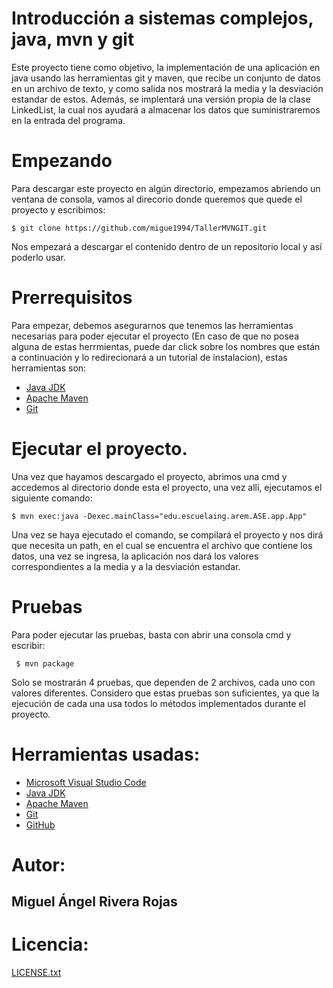 # Introducción a sistemas complejos, java, mvn y git

Este proyecto tiene como objetivo, la implementación de una aplicación en java usando las herramientas git y maven, que recibe un conjunto de datos en un archivo de texto, y como salida nos mostrará la media y la desviación estandar de estos. Además, se implentará una versión propia de la clase LinkedList, la cual nos ayudará a almacenar los datos que suministraremos en la entrada del programa.

# Empezando

Para descargar este proyecto en algún directorio, empezamos abriendo un ventana de consola, vamos al direcorio donde queremos que quede el proyecto y escribimos:

``` $ git clone https://github.com/migue1994/TallerMVNGIT.git ```

Nos empezará a descargar el contenido dentro de un repositorio local y así poderlo usar.

# Prerrequisitos

Para empezar, debemos asegurarnos que tenemos las herramientas necesarias para poder ejecutar el proyecto (En caso de que no posea alguna de estas herrmientas, puede dar click sobre los nombres que están a continuación y lo redirecionará a un tutorial de instalacion), estas herramientas son:

- [Java JDK](https://docs.oracle.com/javase/10/install/installation-jdk-and-jre-microsoft-windows-platforms.htm#JSJIG-GUID-A740535E-9F97-448C-A141-B95BF1688E6F)
- [Apache Maven](https://howtodoinjava.com/maven/how-to-install-maven-on-windows/)
- [Git](https://www.linode.com/docs/development/version-control/how-to-install-git-on-linux-mac-and-windows/)

# Ejecutar el proyecto.

Una vez que hayamos descargado el proyecto, abrimos una cmd y accedemos al directorio donde esta el proyecto, una vez allí, ejecutamos el siguiente comando:

``` $ mvn exec:java -Dexec.mainClass="edu.escuelaing.arem.ASE.app.App" ```

Una vez se haya ejecutado el comando, se compilará el proyecto y nos dirá que necesita un path, en el cual se encuentra el archivo que contiene los datos, una vez se ingresa, la aplicación nos dará los valores correspondientes a la media y a la desviación estandar.

# Pruebas
Para poder ejecutar las pruebas, basta con abrir una consola cmd y escribir:

``` $ mvn package```

Solo se mostrarán 4 pruebas, que dependen de 2 archivos, cada uno con valores diferentes.
Considero que estas pruebas son suficientes, ya que la ejecución de cada una usa todos lo métodos implementados durante el proyecto.

# Herramientas usadas:

- [Microsoft Visual Studio Code](https://code.visualstudio.com/)
- [Java JDK](https://www.oracle.com/technetwork/java/javase/downloads/jdk8-downloads-2133151.html)
- [Apache Maven](https://maven.apache.org/)
- [Git](https://git-scm.com/)
- [GitHub](https://github.com/)

# Autor:

## Miguel Ángel Rivera Rojas

# Licencia:

[LICENSE.txt](LICENSE.txt)
